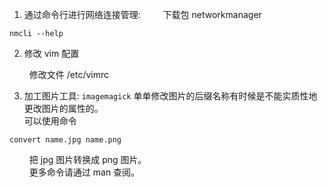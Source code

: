 1. 通过命令行进行网络连接管理:
$\qquad$下载包 networkmanager
```
nmcli --help
```
2. 修改 vim 配置


$\qquad$修改文件 /etc/vimrc

3. 加工图片工具: ```imagemagick```
单单修改图片的后缀名称有时候是不能实质性地更改图片的属性的。\
可以使用命令
```
convert name.jpg name.png
```
$\qquad$把 jpg 图片转换成 png 图片。\
$\qquad$更多命令请通过 man 查阅。
